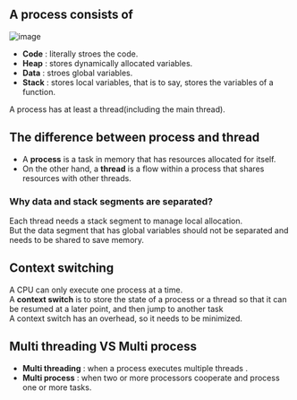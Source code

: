## A process consists of
![image](https://user-images.githubusercontent.com/67142421/177061507-70e77e7f-1af0-4d3c-92a8-b0b5ba706bc2.png)

* **Code** : literally stroes the code.
* **Heap** : stores dynamically allocated variables.
* **Data** : stroes global variables.
* **Stack** : stores local variables, that is to say, stores the variables of a function.

A process has at least a thread(including the main thread).<br>
## The difference between process and thread
* A **process** is a task in memory that has resources allocated for itself.
* On the other hand, a **thread** is a flow within a process that shares resources with other threads.<br>

### Why data and stack segments are separated?
Each thread needs a stack segment to manage local allocation.<br>
But the data segment that has global variables should not be separated and needs to be shared to save memory.<br>

## Context switching
A CPU can only execute one process at a time.<br>
A **context switch** is to store the state of a process or a thread so that it can be resumed at a later point, and then jump to another task<br>
A context switch has an overhead, so it needs to be minimized.

## Multi threading VS Multi process
* **Multi threading** : when a process executes multiple threads .
* **Multi process** : when two or more processors cooperate and process one or more tasks.<br>
